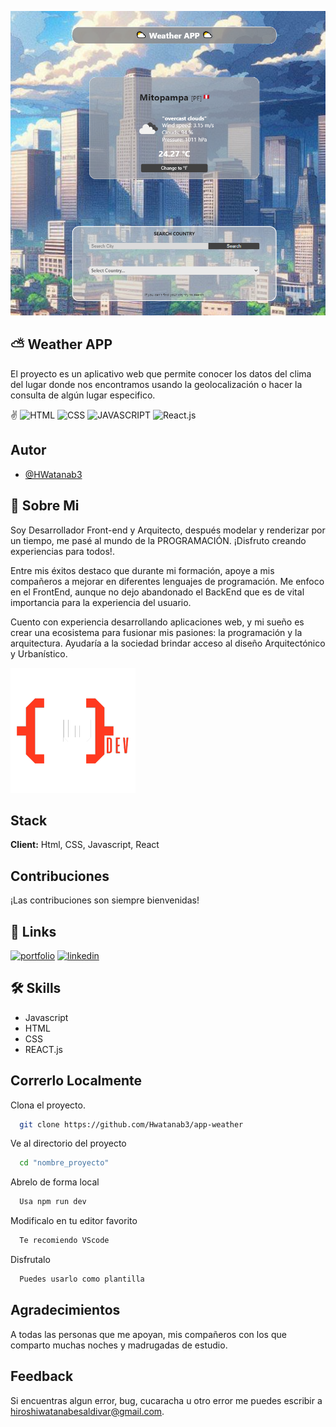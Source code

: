 ![App Screenshot](./public/assets/preview.png)

## ⛅ Weather APP

El proyecto es un aplicativo web que permite conocer los datos del clima del lugar donde nos encontramos usando la geolocalización o hacer la consulta de algún lugar especifico.

✌ 
![HTML](https://img.shields.io/badge/lenguaje-html-red?logo.svg) 
![CSS](https://img.shields.io/badge/lenguaje-css-blue?logo=html)
![JAVASCRIPT](https://img.shields.io/badge/lenguaje-javascript-yellow?logo=html)
![React.js](https://img.shields.io/badge/Libreria-React.js-Green)


## Autor

- [@HWatanab3](https://github.com/Hwatanab3)

## 🚀 Sobre Mi
Soy Desarrollador Front-end y Arquitecto, después modelar y renderizar por un tiempo, me pasé al mundo de la PROGRAMACIÓN. ¡Disfruto creando experiencias para todos!.

Entre mis éxitos destaco que durante mi formación, apoye a mis compañeros a mejorar en diferentes lenguajes de programación. Me enfoco en el FrontEnd, aunque no dejo abandonado el BackEnd que es de vital importancia para la experiencia del usuario.

Cuento con experiencia desarrollando aplicaciones web, y mi sueño es crear una ecosistema para fusionar mis pasiones: la programación y la arquitectura. Ayudaría a la sociedad brindar acceso al diseño Arquitectónico y Urbanístico.


![Logo](./public/assets/logo_dark.png)


## Stack

**Client:** Html, CSS, Javascript, React

## Contribuciones

¡Las contribuciones son siempre bienvenidas!

## 🔗 Links
[![portfolio](https://img.shields.io/badge/my_portfolio-000?style=for-the-badge&logo=ko-fi&logoColor=white)](https://portafolio-hwatanabe.netlify.app//)
[![linkedin](https://img.shields.io/badge/linkedin-0A66C2?style=for-the-badge&logo=linkedin&logoColor=white)](https://www.linkedin.com/in/hirowatanabe)

## 🛠 Skills
- Javascript
- HTML
- CSS
- REACT.js

## Correrlo Localmente

Clona el proyecto.

```bash
  git clone https://github.com/Hwatanab3/app-weather
```

Ve al directorio del proyecto

```bash
  cd "nombre_proyecto"
```

Abrelo de forma local

```bash
  Usa npm run dev
```

Modificalo en tu editor favorito

```bash
  Te recomiendo VScode
```

Disfrutalo

```bash
  Puedes usarlo como plantilla
```

## Agradecimientos

A todas las personas que me apoyan, mis compañeros con los que comparto muchas noches y madrugadas de estudio.


## Feedback

Si encuentras algun error, bug, cucaracha u otro error me puedes escribir a hiroshiwatanabesaldivar@gmail.com.